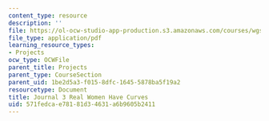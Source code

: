 ```yaml
---
content_type: resource
description: ''
file: https://ol-ocw-studio-app-production.s3.amazonaws.com/courses/wgs-s10-special-topics-in-women-gender-studies-seminar-latina-womens-voices-spring-2010/571fedcae78181d34631a6b9605b2411_MITWGS_S10S10_jrnl_real.pdf
file_type: application/pdf
learning_resource_types:
- Projects
ocw_type: OCWFile
parent_title: Projects
parent_type: CourseSection
parent_uid: 1be2d5a3-f015-8dfc-1645-5878ba5f19a2
resourcetype: Document
title: Journal 3 Real Women Have Curves
uid: 571fedca-e781-81d3-4631-a6b9605b2411
---
```

